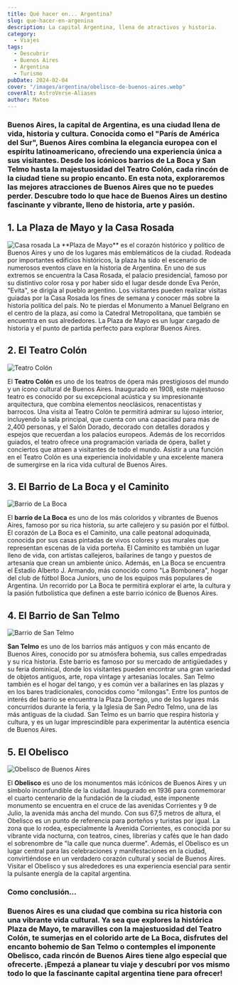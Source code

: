 ```yaml
---
title: Qué hacer en... Argentina?
slug: que-hacer-en-argenina
description: La capital Argentina, llena de atractivos y historia.
category:
  - Viajes
tags:
  - Descubrir
  - Buenos Aires
  - Argentina
  - Turismo
pubDate: 2024-02-04
cover: "/images/argentina/obelisco-de-buenos-aires.webp"
coverAlt: AstroVerse-Aliases
author: Mateo
---
```


### **Buenos Aires**, la capital de Argentina, es una ciudad llena de vida, historia y cultura. Conocida como el "París de América del Sur", Buenos Aires combina la **elegancia europea** con el **espíritu latinoamericano**, ofreciendo una experiencia única a sus visitantes. Desde los icónicos barrios de **La Boca y San Telmo** hasta la majestuosidad del **Teatro Colón**, cada rincón de la ciudad tiene su propio encanto. En esta nota, exploraremos las mejores atracciones de Buenos Aires que no te puedes perder. Descubre todo lo que hace de Buenos Aires un destino fascinante y vibrante, lleno de historia, arte y pasión.

## 1. La Plaza de Mayo y la Casa Rosada 
<img src="/images/argentina/casa-rosada.webp" alt="Casa rosada">
La **Plaza de Mayo** es el corazón histórico y político de Buenos Aires y uno de los lugares más emblemáticos de la ciudad. Rodeada por importantes edificios históricos, la plaza ha sido el escenario de numerosos eventos clave en la historia de Argentina. En uno de sus extremos se encuentra la Casa Rosada, el palacio presidencial, famoso por su distintivo color rosa y por haber sido el lugar desde donde Eva Perón, "Evita", se dirigía al pueblo argentino. Los visitantes pueden realizar visitas guiadas por la Casa Rosada los fines de semana y conocer más sobre la historia política del país. No te pierdas el Monumento a Manuel Belgrano en el centro de la plaza, así como la Catedral Metropolitana, que también se encuentra en sus alrededores. La Plaza de Mayo es un lugar cargado de historia y el punto de partida perfecto para explorar Buenos Aires.

## 2. El Teatro Colón 
<img src="/images/argentina/teatro-colon.jpg" alt="Teatro Colón">

El **Teatro Colón** es uno de los teatros de ópera más prestigiosos del mundo y un ícono cultural de Buenos Aires. Inaugurado en 1908, este majestuoso teatro es conocido por su excepcional acústica y su impresionante arquitectura, que combina elementos neoclásicos, renacentistas y barrocos. Una visita al Teatro Colón te permitirá admirar su lujoso interior, incluyendo la sala principal, que cuenta con una capacidad para más de 2,400 personas, y el Salón Dorado, decorado con detalles dorados y espejos que recuerdan a los palacios europeos. Además de los recorridos guiados, el teatro ofrece una programación variada de ópera, ballet y conciertos que atraen a visitantes de todo el mundo. Asistir a una función en el Teatro Colón es una experiencia inolvidable y una excelente manera de sumergirse en la rica vida cultural de Buenos Aires.

## 3. El Barrio de La Boca y el Caminito 
<img src="/images/argentina/la-boca.jpg" alt="Barrio de La Boca">

El **barrio de La Boca** es uno de los más coloridos y vibrantes de Buenos Aires, famoso por su rica historia, su arte callejero y su pasión por el fútbol. El corazón de La Boca es el Caminito, una calle peatonal adoquinada, conocida por sus casas pintadas de vivos colores y sus murales que representan escenas de la vida porteña. El Caminito es también un lugar lleno de vida, con artistas callejeros, bailarines de tango y puestos de artesanía que crean un ambiente único. Además, en La Boca se encuentra el Estadio Alberto J. Armando, más conocido como "La Bombonera", hogar del club de fútbol Boca Juniors, uno de los equipos más populares de Argentina. Un recorrido por La Boca te permitirá explorar el arte, la cultura y la pasión futbolística que definen a este barrio icónico de Buenos Aires.

## 4. El Barrio de San Telmo 
<img src="/images/argentina/san-telmo.webp" alt="Barrio de San Telmo">

**San Telmo** es uno de los barrios más antiguos y con más encanto de Buenos Aires, conocido por su atmósfera bohemia, sus calles empedradas y su rica historia. Este barrio es famoso por su mercado de antigüedades y su feria dominical, donde los visitantes pueden encontrar una gran variedad de objetos antiguos, arte, ropa vintage y artesanías locales. San Telmo también es el hogar del tango, y es común ver a bailarines en las plazas y en los bares tradicionales, conocidos como "milongas". Entre los puntos de interés del barrio se encuentra la Plaza Dorrego, uno de los lugares más concurridos durante la feria, y la Iglesia de San Pedro Telmo, una de las más antiguas de la ciudad. San Telmo es un barrio que respira historia y cultura, y es un lugar imprescindible para experimentar la auténtica esencia de Buenos Aires.

## 5. El Obelisco 
<img src="/images/argentina/obelisco.jpg" alt="Obelisco de Buenos Aires">

El **Obelisco** es uno de los monumentos más icónicos de Buenos Aires y un símbolo inconfundible de la ciudad. Inaugurado en 1936 para conmemorar el cuarto centenario de la fundación de la ciudad, este imponente monumento se encuentra en el cruce de las avenidas Corrientes y 9 de Julio, la avenida más ancha del mundo. Con sus 67,5 metros de altura, el Obelisco es un punto de referencia para porteños y turistas por igual. La zona que lo rodea, especialmente la Avenida Corrientes, es conocida por su vibrante vida nocturna, con teatros, cines, librerías y cafés que le han dado el sobrenombre de "la calle que nunca duerme". Además, el Obelisco es un lugar central para las celebraciones y manifestaciones en la ciudad, convirtiéndose en un verdadero corazón cultural y social de Buenos Aires. Visitar el Obelisco y sus alrededores es una experiencia esencial para sentir la pulsante energía de la capital argentina.

### Como conclusión... 

### Buenos Aires es una ciudad que combina su rica historia con una vibrante vida cultural. Ya sea que explores la histórica Plaza de Mayo, te maravilles con la majestuosidad del Teatro Colón, te sumerjas en el colorido arte de La Boca, disfrutes del encanto bohemio de San Telmo o contemples el imponente Obelisco, cada rincón de Buenos Aires tiene algo especial que ofrecerte. ¡Empezá a planear tu viaje y descubrí por vos mismo todo lo que la fascinante capital argentina tiene para ofrecer!

